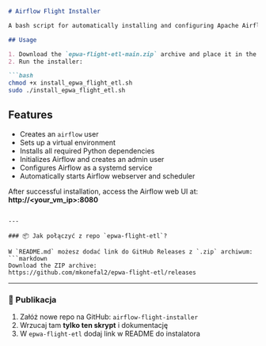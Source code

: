 ```markdown
# Airflow Flight Installer

A bash script for automatically installing and configuring Apache Airflow from the `epwa-flight-etl` project ZIP archive.

## Usage

1. Download the `epwa-flight-etl-main.zip` archive and place it in the same directory as this script.
2. Run the installer:

```bash
chmod +x install_epwa_flight_etl.sh
sudo ./install_epwa_flight_etl.sh
```

## Features

- Creates an `airflow` user
- Sets up a virtual environment
- Installs all required Python dependencies
- Initializes Airflow and creates an admin user
- Configures Airflow as a systemd service
- Automatically starts Airflow webserver and scheduler

After successful installation, access the Airflow web UI at:  
**http://<your_vm_ip>:8080**
```

---

### 📦 Jak połączyć z repo `epwa-flight-etl`?

W `README.md` możesz dodać link do GitHub Releases z `.zip` archiwum:
```markdown
Download the ZIP archive:  
https://github.com/mkonefal2/epwa-flight-etl/releases
```

---

### 🚀 Publikacja

1. Załóż nowe repo na GitHub: `airflow-flight-installer`
2. Wrzucaj tam **tylko ten skrypt** i dokumentację
3. W `epwa-flight-etl` dodaj link w README do instalatora
